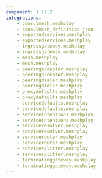 ```yaml
---
component: 1.13.2
integrations:
    - consulmesh.meshplay
    - consulmesh_definition.json
    - exportedservices.meshplay
    - exportedservices.meshplay
    - ingressgateway.meshplay
    - ingressgateway.meshplay
    - mesh.meshplay
    - mesh.meshplay
    - peeringacceptor.meshplay
    - peeringacceptor.meshplay
    - peeringdialer.meshplay
    - peeringdialer.meshplay
    - proxydefaults.meshplay
    - proxydefaults.meshplay
    - servicedefaults.meshplay
    - servicedefaults.meshplay
    - serviceintentions.meshplay
    - serviceintentions.meshplay
    - serviceresolver.meshplay
    - serviceresolver.meshplay
    - servicerouter.meshplay
    - servicerouter.meshplay
    - servicesplitter.meshplay
    - servicesplitter.meshplay
    - terminatinggateway.meshplay
    - terminatinggateway.meshplay
---
```

